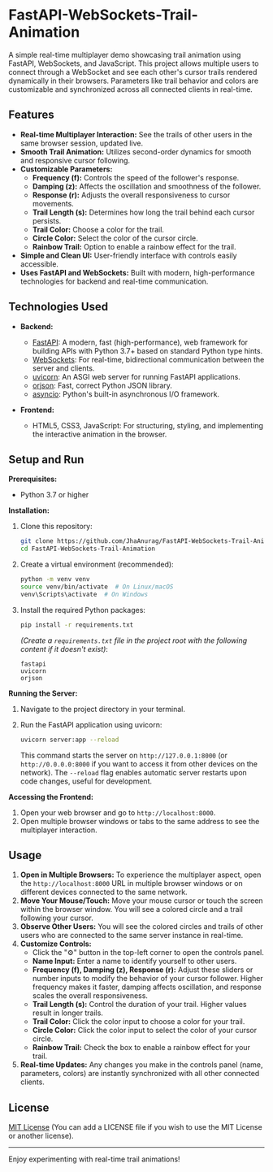 
# FastAPI-WebSockets-Trail-Animation

A simple real-time multiplayer demo showcasing trail animation using FastAPI, WebSockets, and JavaScript.  This project allows multiple users to connect through a WebSocket and see each other's cursor trails rendered dynamically in their browsers.  Parameters like trail behavior and colors are customizable and synchronized across all connected clients in real-time.

## Features

- **Real-time Multiplayer Interaction:** See the trails of other users in the same browser session, updated live.
- **Smooth Trail Animation:** Utilizes second-order dynamics for smooth and responsive cursor following.
- **Customizable Parameters:**
    - **Frequency (f):** Controls the speed of the follower's response.
    - **Damping (z):**  Affects the oscillation and smoothness of the follower.
    - **Response (r):** Adjusts the overall responsiveness to cursor movements.
    - **Trail Length (s):**  Determines how long the trail behind each cursor persists.
    - **Trail Color:** Choose a color for the trail.
    - **Circle Color:** Select the color of the cursor circle.
    - **Rainbow Trail:** Option to enable a rainbow effect for the trail.
- **Simple and Clean UI:**  User-friendly interface with controls easily accessible.
- **Uses FastAPI and WebSockets:**  Built with modern, high-performance technologies for backend and real-time communication.

## Technologies Used

- **Backend:**
    - [FastAPI](https://fastapi.tiangolo.com/): A modern, fast (high-performance), web framework for building APIs with Python 3.7+ based on standard Python type hints.
    - [WebSockets](https://developer.mozilla.org/en-US/docs/Web/API/WebSocket_API): For real-time, bidirectional communication between the server and clients.
    - [uvicorn](https://www.uvicorn.org/): An ASGI web server for running FastAPI applications.
    - [orjson](https://github.com/ijl/orjson):  Fast, correct Python JSON library.
    - [asyncio](https://docs.python.org/3/library/asyncio.html):  Python's built-in asynchronous I/O framework.

- **Frontend:**
    - HTML5, CSS3, JavaScript: For structuring, styling, and implementing the interactive animation in the browser.

## Setup and Run

**Prerequisites:**

- Python 3.7 or higher

**Installation:**

1. Clone this repository:
   ```bash
   git clone https://github.com/JhaAnurag/FastAPI-WebSockets-Trail-Animation.git
   cd FastAPI-WebSockets-Trail-Animation
   ```

2. Create a virtual environment (recommended):
   ```bash
   python -m venv venv
   source venv/bin/activate  # On Linux/macOS
   venv\Scripts\activate  # On Windows
   ```

3. Install the required Python packages:
   ```bash
   pip install -r requirements.txt
   ```
   *(Create a `requirements.txt` file in the project root with the following content if it doesn't exist)*:
   ```
   fastapi
   uvicorn
   orjson
   ```

**Running the Server:**

1. Navigate to the project directory in your terminal.

2. Run the FastAPI application using uvicorn:
   ```bash
   uvicorn server:app --reload
   ```
   This command starts the server on `http://127.0.0.1:8000` (or `http://0.0.0.0:8000` if you want to access it from other devices on the network). The `--reload` flag enables automatic server restarts upon code changes, useful for development.

**Accessing the Frontend:**

1. Open your web browser and go to `http://localhost:8000`.
2. Open multiple browser windows or tabs to the same address to see the multiplayer interaction.

## Usage

1. **Open in Multiple Browsers:**  To experience the multiplayer aspect, open the `http://localhost:8000` URL in multiple browser windows or on different devices connected to the same network.
2. **Move Your Mouse/Touch:**  Move your mouse cursor or touch the screen within the browser window. You will see a colored circle and a trail following your cursor.
3. **Observe Other Users:** You will see the colored circles and trails of other users who are connected to the same server instance in real-time.
4. **Customize Controls:**
   - Click the "⚙️" button in the top-left corner to open the controls panel.
   - **Name Input:** Enter a name to identify yourself to other users.
   - **Frequency (f), Damping (z), Response (r):** Adjust these sliders or number inputs to modify the behavior of your cursor follower. Higher frequency makes it faster, damping affects oscillation, and response scales the overall responsiveness.
   - **Trail Length (s):**  Control the duration of your trail. Higher values result in longer trails.
   - **Trail Color:** Click the color input to choose a color for your trail.
   - **Circle Color:** Click the color input to select the color of your cursor circle.
   - **Rainbow Trail:** Check the box to enable a rainbow effect for your trail.
5. **Real-time Updates:**  Any changes you make in the controls panel (name, parameters, colors) are instantly synchronized with all other connected clients.

## License

[MIT License](LICENSE) (You can add a LICENSE file if you wish to use the MIT License or another license).

---

Enjoy experimenting with real-time trail animations!
